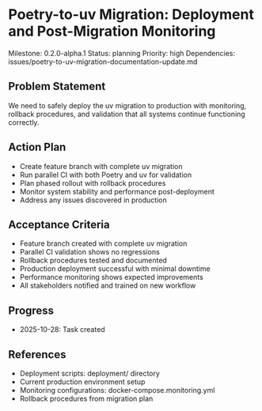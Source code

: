 # Poetry-to-uv Migration: Deployment and Post-Migration Monitoring
Milestone: 0.2.0-alpha.1
Status: planning
Priority: high
Dependencies: issues/poetry-to-uv-migration-documentation-update.md

## Problem Statement
We need to safely deploy the uv migration to production with monitoring, rollback procedures, and validation that all systems continue functioning correctly.

## Action Plan
- Create feature branch with complete uv migration
- Run parallel CI with both Poetry and uv for validation
- Plan phased rollout with rollback procedures
- Monitor system stability and performance post-deployment
- Address any issues discovered in production

## Acceptance Criteria
- Feature branch created with complete uv migration
- Parallel CI validation shows no regressions
- Rollback procedures tested and documented
- Production deployment successful with minimal downtime
- Performance monitoring shows expected improvements
- All stakeholders notified and trained on new workflow

## Progress
- 2025-10-28: Task created

## References
- Deployment scripts: deployment/ directory
- Current production environment setup
- Monitoring configurations: docker-compose.monitoring.yml
- Rollback procedures from migration plan
